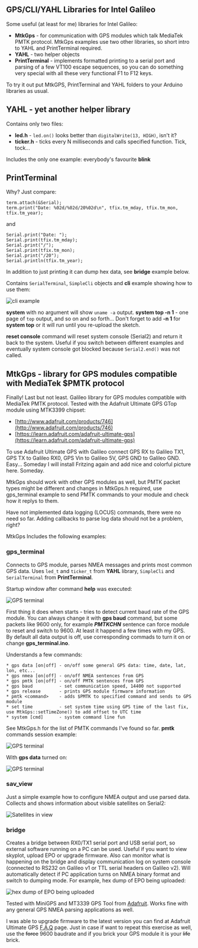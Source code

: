 ## GPS/CLI/YAHL Libraries for Intel Galileo
Some useful (at least for me) libraries for Intel Galileo:

* **MtkGps** - for communication with GPS modules which talk MediaTek PMTK protocol. MtkGps examples use two other libraries, so short intro  to YAHL and PrintTerminal required.   
* **YAHL** - two helper objects
* **PrintTerminal** - implements formatted printing to a serial port and parsing of a few VT100 escape sequences, so you can do something very special with all these very functional F1 to F12 keys. 

To try it out put MtkGPS, PrintTerminal and YAHL folders to your Arduino libraries as usual.
 
## YAHL - yet another helper library
Contains only two files: 

* **led.h** - `led.on()` looks better than `digitalWrite(13, HIGH)`, isn't it?
* **ticker.h** - ticks every N milliseconds and calls specified function. Tick, tock...

Includes the only one example: everybody's favourite **blink** 

## PrintTerminal
Why? Just compare:

```
term.attach(&Serial);
term.print("Date: %02d/%02d/20%02d\n", tfix.tm_mday, tfix.tm_mon, tfix.tm_year);
```

and

```
Serial.print("Date: ");
Serial.print(tfix.tm_mday);
Serial.print("/");
Serial.print(tfix.tm_mon);
Serial.print("/20");
Serial.println(tfix.tm_year);
```

In addition to just printing it can dump hex data, see **bridge** example below.

Contains `SerialTerminal`, `SimpleCli` objects and **cli** example showing how to use them:

![cli example](http://achilikin.com/github/cli.png)

**system** with no argument will show `uname -a` output. **system top -n 1** - one page of `top` output, and so on and so forth... Don't forget to add **-n 1** for **system top** or it will run until you re-upload the sketch. 

**reset console** command will reset system console (Serial2) and return it back to the system. Useful if you switch between different examples and eventually system console got blocked because `Serial2.end()` was not called.

## MtkGps - library for GPS modules compatible with MediaTek $PMTK protocol 
Finally! Last but not least. Galileo library for GPS modules compatible with MediaTek PMTK protocol. Tested with the Adafruit Ultimate GPS GTop module using MTK3399 chipset:

* [http://www.adafruit.com/products/746](http://www.adafruit.com/products/746)
* [https://learn.adafruit.com/adafruit-ultimate-gps](https://learn.adafruit.com/adafruit-ultimate-gps)

To use Adafruit Ultimate GPS with Galileo connect GPS RX to Galileo TX1, GPS TX to Galileo RX0, GPS Vin to Galileo 5V, GPS GND to Galileo GND. Easy... Someday I will install Fritzing again and add nice and colorful picture here. Someday. 

MtkGps should work with other GPS modules as well, but PMTK packet types might be different and changes in MtkGps.h required, use gps_terminal example to send PMTK commands to your module and check how it replys to them.

Have not implemented data logging (LOCUS) commands, there were no need so far. Adding callbacks to parse log data should not be a problem, right?

MtkGps Includes the following examples:
### gps_terminal
Connects to GPS module, parses NMEA messages and prints most common GPS data. Uses `led_t` and `ticker_t` from **YAHL** library, `SimpleCli` and `SerialTerminal` from **PrintTerminal**.

Startup window after command **help** was executed:

![GPS terminal](http://achilikin.com/github/gps_terminal.png)

First thing it does when starts - tries to detect current baud rate of the GPS module. You can always change it with **gps baud** command, but some packets like 9600 only, for example ***PMTKCHN*** sentence can force module to reset and switch to 9600. At least it happend a few times with my GPS. By default all data output is off, use corresponding commads to turn it on or change **gps_terminal.ino**.

Understands a few commands:

    * gps data [on|off] - on/off some general GPS data: time, date, lat, lon, etc...
    * gps nmea [on|off] - on/off NMEA sentences from GPS
    * gps pmtk [on|off] - on/off PMTK sentences from GPS
    * gps baud          - set communication speed, 14400 not supported
    * gps release       - prints GPS module firmware information
    * pmtk <command>    - adds $PMTK to specified command and sends to GPS module
    * set time          - set system time using GPS time of the last fix, use MtkGps::setTimeZone() to add offset to UTC time
    * system [cmd]      - system command line fun


See MtkGps.h for the list of PMTK commands I've found so far. **pmtk** commands session example: 

![GPS terminal](http://achilikin.com/github/gps_term_pmtk.png)

With **gps data** turned on:

![GPS terminal](http://achilikin.com/github/gps_term_data.png)

### sav_view
Just a simple example how to configure NMEA output and use parsed data. Collects and shows information about visible satellites on Serial2:

![Satellites in view](http://achilikin.com/github/sat_view.png)  

### bridge
Creates a bridge between RX0/TX1 serial port and USB serial port, so external software running on a PC can be used. Useful if you want to view skyplot, upload EPO or upgrade firmware. Also can monitor what is happening on the bridge and display communication log on system console (connected to RS232 on Galileo v1 or TTL serial headers on Galileo v2).
Will automatically detect if PC application turns on NMEA binary format and switch to dumping mode. For example, hex dump of EPO being uploaded:  

![hex dump of EPO being uploaded](http://achilikin.com/github/bridge.png)

Tested with MiniGPS and MT3339 GPS Tool from [Adafruit](https://learn.adafruit.com/adafruit-ultimate-gps/downloads-and-resources). Works fine with any general GPS NMEA parsing applications as well. 

I was able to upgrade firmware to the latest version you can find at Adafruit Ultimate GPS [F.A.Q](https://learn.adafruit.com/adafruit-ultimate-gps/faq) page. Just in case if want to repeat this exercise as well, use the ~~force~~ 9600 baudrate and if you brick your GPS module it is your ~~life~~ brick. 
